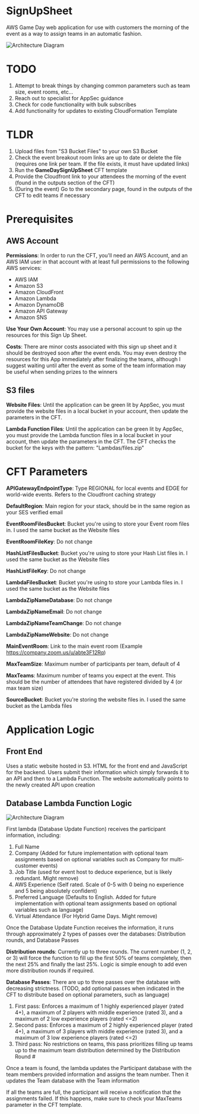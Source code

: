# SignUpSheet
AWS Game Day web application for use with customers the morning of the event as a way to assign teams in an automatic fashion.

![Architecture Diagram](./images/Sign_Up_Sheet_Diagram.png)

# TODO

1. Attempt to break things by changing common parameters such as team size, event rooms, etc...
2. Reach out to specialist for AppSec guidance
3. Check for code functionality with bulk subscribes
5. Add functionality for updates to existing CloudFormation Template

# TLDR

1. Upload files from "S3 Bucket Files" to your own S3 Bucket
2. Check the event breakout room links are up to date or delete the file (requires one link per team. If the file exists, it must have updated links)
3. Run the **GameDaySignUpSheet** CFT template
4. Provide the Cloudfront link to your attendees the morning of the event (found in the outputs section of the CFT)
5. (During the event) Go to the secondary page, found in the outputs of the CFT to edit teams if necessary


# Prerequisites

## AWS Account

**Permissions**: In order to run the CFT, you'll need an AWS Account, and an AWS IAM user in that account with at least full permissions to the following AWS services:

- AWS IAM
- Amazon S3
- Amazon CloudFront
- Amazon Lambda
- Amazon DynamoDB
- Amazon API Gateway
- Amazon SNS

**Use Your Own Account**: You may use a personal account to spin up the resources for this Sign Up Sheet.

**Costs**: There are minor costs associated with this sign up sheet and it should be destroyed soon after the event ends. You may even destroy the resources for this App immediately after finalizing the teams, although I suggest waiting until after the event as some of the team information may be useful when sending prizes to the winners


## S3 files

**Website Files**: Until the application can be green lit by AppSec, you must provide the website files in a local bucket in your account, then update the parameters in the CFT.

**Lambda Function Files**: Until the application can be green lit by AppSec, you must provide the Lambda function files in a local bucket in your account, then update the parameters in the CFT. The CFT checks the bucket for the keys with the pattern: "Lambdas/files.zip"



# CFT Parameters

**APIGatewayEndpointType**: Type REGIONAL for local events and EDGE for world-wide events. Refers to the Cloudfront caching strategy

**DefaultRegion**: Main region for your stack, should be in the same region as your SES verified email

**EventRoomFilesBucket**: Bucket you're using to store your Event room files in. I used the same bucket as the Website files

**EventRoomFileKey**: Do not change

**HashListFilesBucket**: Bucket you're using to store your Hash List files in. I used the same bucket as the Website files

**HashListFileKey**: Do not change

**LambdaFilesBucket**: Bucket you're using to store your Lambda files in. I used the same bucket as the Website files

**LambdaZipNameDatabase**: Do not change

**LambdaZipNameEmail**: Do not change

**LambdaZipNameTeamChange**: Do not change

**LambdaZipNameWebsite**: Do not change

**MainEventRoom**: Link to the main event room (Example https://company.zoom.us/u/abte3F12Rq)

**MaxTeamSize**: Maximum number of participants per team, default of 4

**MaxTeams**: Maximum number of teams you expect at the event. This should be the number of attendees that have registered divided by 4 (or max team size)

**SourceBucket**: Bucket you're storing the website files in. I used the same bucket as the Lambda files




# Application Logic

## Front End

Uses a static website hosted in S3. HTML for the front end and JavaScript for the backend. Users submit their information which simply forwards it to an API and then to a Lambda Function. The website automatically points to the newly created API upon creation

## Database Lambda Function Logic

![Architecture Diagram](./images/Team_Distribution_Logic_Diagram.png)

First lambda (Database Update Function) receives the participant information, including:
1. Full Name
3. Company (Added for future implementation with optional team assignments based on optional variables such as Company for multi-customer events)
5. Job Title (used for event host to deduce experience, but is likely redundant. Might remove)
6. AWS Experience (Self rated. Scale of 0-5 with 0 being no experience and 5 being absolutely confident)
7. Preferred Language (Defaults to English. Added for future implementation with optional team assignments based on optional variables such as language)
7. Virtual Attendance (For Hybrid Game Days. Might remove)

Once the Database Update Function receives the information, it runs through approximately 2 types of passes over the databases: Distribution rounds, and Database Passes

**Distribution rounds**: Currently up to three rounds. The current number (1, 2, or 3) will force the function to fill up the first 50% of teams completely, then the next 25% and finally the last 25%. Logic is simple enough to add even more distribution rounds if required.

**Database Passes**: There are up to three passes over the database with decreasing strictness. (TODO, add optional passes when indicated in the CFT to distribute based on optional parameters, such as language)

1. First pass: Enforces a maximum of 1 highly experienced player (rated 4+), a maximum of 2 players with middle experience (rated 3), and a maximum of 2 low experience players (rated <=2)
2. Second pass: Enforces a maximum of 2 highly experienced player (rated 4+), a maximum of 3 players with middle experience (rated 3), and a maximum of 3 low experience players (rated <=2)
3. Third pass: No restrictions on teams, this pass prioritizes filling up teams up to the maximum team distribution determined by the Distribution Round #

Once a team is found, the lambda updates the Participant database with the team members provided information and assigns the team number. Then it updates the Team database with the Team information

If all the teams are full, the participant will receive a notification that the assignments failed. If this happens, make sure to check your MaxTeams parameter in the CFT template.
